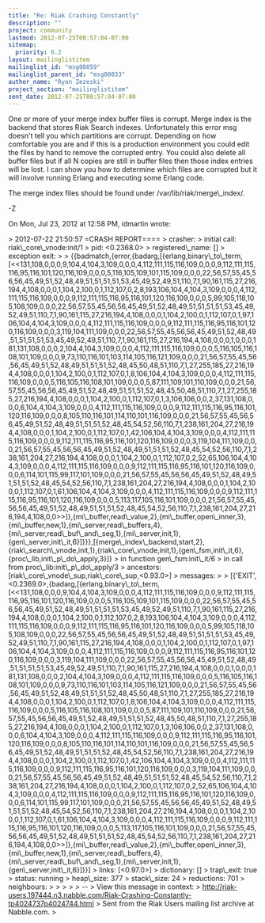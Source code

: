 ```yaml
---
title: "Re: Riak Crashing Constantly"
description: ""
project: community
lastmod: 2012-07-25T08:57:04-07:00
sitemap:
  priority: 0.2
layout: mailinglistitem
mailinglist_id: "msg08059"
mailinglist_parent_id: "msg08033"
author_name: "Ryan Zezeski"
project_section: "mailinglistitem"
sent_date: 2012-07-25T08:57:04-07:00
---
```



One or more of your merge index buffer files is corrupt. Merge index is
the backend that stores Riak Search indexes. Unfortunately this error msg
doesn't tell you which partitions are corrupt. Depending on how
comfortable you are and if this is a production environment you could edit
the files by hand to remove the corrupted entry. You could also delete all
buffer files but if all N copies are still in buffer files then those index
entries will be lost. I can show you how to determine which files are
corrupted but it will involve running Erlang and executing some Erlang code.

The merge index files should be found under
/var/lib/riak/merge\\_index/.

-Z

On Mon, Jul 23, 2012 at 12:58 PM, idmartin  wrote:

&gt; 2012-07-22 21:50:57 =CRASH REPORT====
&gt; crasher:
&gt; initial call: riak\\_core\\_vnode:init/1
&gt; pid: &lt;0.2368.0&gt;
&gt; registered\\_name: []
&gt; exception exit:
&gt;
&gt; {{badmatch,{error,{badarg,[{erlang,binary\\_to\\_term,[&lt;&lt;131,108,0,0,0,9,104,4,104,3,109,0,0,0,4,112,111,115,116,109,0,0,0,9,112,111,115,116,95,116,101,120,116,109,0,0,0,5,116,105,109,101,115,109,0,0,0,22,56,57,55,45,56,56,45,49,51,52,48,49,51,51,51,51,53,45,49,52,49,51,110,7,1,90,161,115,27,216,194,4,108,0,0,0,1,104,2,100,0,1,112,107,0,2,8,193,106,104,4,104,3,109,0,0,0,4,112,111,115,116,109,0,0,0,9,112,111,115,116,95,116,101,120,116,109,0,0,0,5,99,105,118,105,108,109,0,0,0,22,56,57,55,45,56,56,45,49,51,52,48,49,51,51,51,51,53,45,49,52,49,51,110,7,1,90,161,115,27,216,194,4,108,0,0,0,1,104,2,100,0,1,112,107,0,1,97,106,104,4,104,3,109,0,0,0,4,112,111,115,116,109,0,0,0,9,112,111,115,116,95,116,101,120,116,109,0,0,0,3,119,104,111,109,0,0,0,22,56,57,55,45,56,56,45,49,51,52,48,49,51,51,51,51,53,45,49,52,49,51,110,7,1,90,161,115,27,216,194,4,108,0,0,0,1,0,0,0,181,131,108,0,0,0,2,104,4,104,3,109,0,0,0,4,112,111,115,116,109,0,0,0,5,116,105,116,108,101,109,0,0,0,9,73,110,116,101,103,114,105,116,121,109,0,0,0,21,56,57,55,45,56,56,45,49,51,52,48,49,51,51,51,52,48,45,50,48,51,110,7,1,27,255,185,27,216,194,4,108,0,0,0,1,104,2,100,0,1,112,107,0,1,8,106,104,4,104,3,109,0,0,0,4,112,111,115,116,109,0,0,0,5,116,105,116,108,101,109,0,0,0,5,87,111,109,101,110,109,0,0,0,21,56,57,55,45,56,56,45,49,51,52,48,49,51,51,51,52,48,45,50,48,51,110,7,1,27,255,185,27,216,194,4,108,0,0,0,1,104,2,100,0,1,112,107,0,1,3,106,106,0,0,2,37,131,108,0,0,0,6,104,4,104,3,109,0,0,0,4,112,111,115,116,109,0,0,0,9,112,111,115,116,95,116,101,120,116,109,0,0,0,8,105,110,116,101,114,110,101,116,109,0,0,0,21,56,57,55,45,56,56,45,49,51,52,48,49,51,51,51,52,48,45,54,52,56,110,7,1,238,161,204,27,216,194,4,108,0,0,0,1,104,2,100,0,1,112,107,0,1,42,106,104,4,104,3,109,0,0,0,4,112,111,115,116,109,0,0,0,9,112,111,115,116,95,116,101,120,116,109,0,0,0,3,119,104,111,109,0,0,0,21,56,57,55,45,56,56,45,49,51,52,48,49,51,51,51,52,48,45,54,52,56,110,7,1,238,161,204,27,216,194,4,108,0,0,0,1,104,2,100,0,1,112,107,0,2,52,65,106,104,4,104,3,109,0,0,0,4,112,111,115,116,109,0,0,0,9,112,111,115,116,95,116,101,120,116,109,0,0,0,6,114,101,115,99,117,101,109,0,0,0,21,56,57,55,45,56,56,45,49,51,52,48,49,51,51,51,52,48,45,54,52,56,110,7,1,238,161,204,27,216,194,4,108,0,0,0,1,104,2,100,0,1,112,107,0,1,61,106,104,4,104,3,109,0,0,0,4,112,111,115,116,109,0,0,0,9,112,111,115,116,95,116,101,120,116,109,0,0,0,5,113,117,105,116,101,109,0,0,0,21,56,57,55,45,56,56,45,49,51,52,48,49,51,51,51,52,48,45,54,52,56,110,7,1,238,161,204,27,216,194,4,108,0,0&gt;&gt;]},{mi\\_buffer,read\\_value,2},{mi\\_buffer,open\\_inner,3},{mi\\_buffer,new,1},{mi\\_server,read\\_buffers,4},{mi\\_server,read\\_buf\\_and\\_seg,1},{mi\\_server,init,1},{gen\\_server,init\\_it,6}]}}},[{merge\\_index\\_backend,start,2},{riak\\_search\\_vnode,init,1},{riak\\_core\\_vnode,init,1},{gen\\_fsm,init\\_it,6},{proc\\_lib,init\\_p\\_do\\_apply,3}]}
&gt; in function gen\\_fsm:init\\_it/6
&gt; in call from proc\\_lib:init\\_p\\_do\\_apply/3
&gt; ancestors: [riak\\_core\\_vnode\\_sup,riak\\_core\\_sup,&lt;0.93.0&gt;]
&gt; messages:
&gt;
&gt; [{'EXIT',&lt;0.2369.0&gt;,{badarg,[{erlang,binary\\_to\\_term,[&lt;&lt;131,108,0,0,0,9,104,4,104,3,109,0,0,0,4,112,111,115,116,109,0,0,0,9,112,111,115,116,95,116,101,120,116,109,0,0,0,5,116,105,109,101,115,109,0,0,0,22,56,57,55,45,56,56,45,49,51,52,48,49,51,51,51,51,53,45,49,52,49,51,110,7,1,90,161,115,27,216,194,4,108,0,0,0,1,104,2,100,0,1,112,107,0,2,8,193,106,104,4,104,3,109,0,0,0,4,112,111,115,116,109,0,0,0,9,112,111,115,116,95,116,101,120,116,109,0,0,0,5,99,105,118,105,108,109,0,0,0,22,56,57,55,45,56,56,45,49,51,52,48,49,51,51,51,51,53,45,49,52,49,51,110,7,1,90,161,115,27,216,194,4,108,0,0,0,1,104,2,100,0,1,112,107,0,1,97,106,104,4,104,3,109,0,0,0,4,112,111,115,116,109,0,0,0,9,112,111,115,116,95,116,101,120,116,109,0,0,0,3,119,104,111,109,0,0,0,22,56,57,55,45,56,56,45,49,51,52,48,49,51,51,51,51,53,45,49,52,49,51,110,7,1,90,161,115,27,216,194,4,108,0,0,0,1,0,0,0,181,131,108,0,0,0,2,104,4,104,3,109,0,0,0,4,112,111,115,116,109,0,0,0,5,116,105,116,108,101,109,0,0,0,9,73,110,116,101,103,114,105,116,121,109,0,0,0,21,56,57,55,45,56,56,45,49,51,52,48,49,51,51,51,52,48,45,50,48,51,110,7,1,27,255,185,27,216,194,4,108,0,0,0,1,104,2,100,0,1,112,107,0,1,8,106,104,4,104,3,109,0,0,0,4,112,111,115,116,109,0,0,0,5,116,105,116,108,101,109,0,0,0,5,87,111,109,101,110,109,0,0,0,21,56,57,55,45,56,56,45,49,51,52,48,49,51,51,51,52,48,45,50,48,51,110,7,1,27,255,185,27,216,194,4,108,0,0,0,1,104,2,100,0,1,112,107,0,1,3,106,106,0,0,2,37,131,108,0,0,0,6,104,4,104,3,109,0,0,0,4,112,111,115,116,109,0,0,0,9,112,111,115,116,95,116,101,120,116,109,0,0,0,8,105,110,116,101,114,110,101,116,109,0,0,0,21,56,57,55,45,56,56,45,49,51,52,48,49,51,51,51,52,48,45,54,52,56,110,7,1,238,161,204,27,216,194,4,108,0,0,0,1,104,2,100,0,1,112,107,0,1,42,106,104,4,104,3,109,0,0,0,4,112,111,115,116,109,0,0,0,9,112,111,115,116,95,116,101,120,116,109,0,0,0,3,119,104,111,109,0,0,0,21,56,57,55,45,56,56,45,49,51,52,48,49,51,51,51,52,48,45,54,52,56,110,7,1,238,161,204,27,216,194,4,108,0,0,0,1,104,2,100,0,1,112,107,0,2,52,65,106,104,4,104,3,109,0,0,0,4,112,111,115,116,109,0,0,0,9,112,111,115,116,95,116,101,120,116,109,0,0,0,6,114,101,115,99,117,101,109,0,0,0,21,56,57,55,45,56,56,45,49,51,52,48,49,51,51,51,52,48,45,54,52,56,110,7,1,238,161,204,27,216,194,4,108,0,0,0,1,104,2,100,0,1,112,107,0,1,61,106,104,4,104,3,109,0,0,0,4,112,111,115,116,109,0,0,0,9,112,111,115,116,95,116,101,120,116,109,0,0,0,5,113,117,105,116,101,109,0,0,0,21,56,57,55,45,56,56,45,49,51,52,48,49,51,51,51,52,48,45,54,52,56,110,7,1,238,161,204,27,216,194,4,108,0,0&gt;&gt;]},{mi\\_buffer,read\\_value,2},{mi\\_buffer,open\\_inner,3},{mi\\_buffer,new,1},{mi\\_server,read\\_buffers,4},{mi\\_server,read\\_buf\\_and\\_seg,1},{mi\\_server,init,1},{gen\\_server,init\\_it,6}]}}]
&gt; links: [&lt;0.97.0&gt;]
&gt; dictionary: []
&gt; trap\\_exit: true
&gt; status: running
&gt; heap\\_size: 377
&gt; stack\\_size: 24
&gt; reductions: 701
&gt; neighbours:
&gt;
&gt;
&gt;
&gt;
&gt; --
&gt; View this message in context:
&gt; http://riak-users.197444.n3.nabble.com/Riak-Crashing-Constantly-tp4024737p4024744.html
&gt; Sent from the Riak Users mailing list archive at Nabble.com.
&gt;

